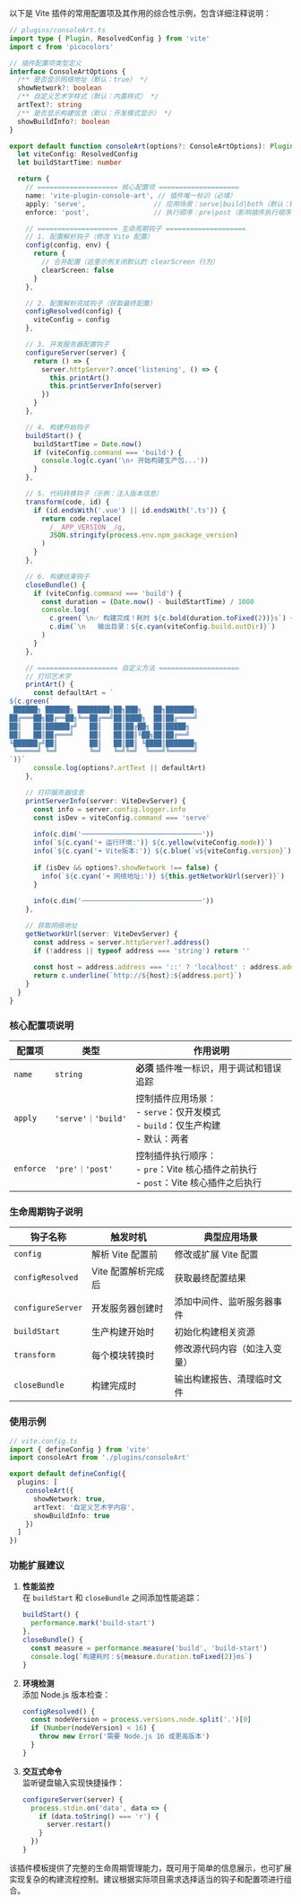 以下是 Vite 插件的常用配置项及其作用的综合性示例，包含详细注释说明：

```typescript
// plugins/consoleArt.ts
import type { Plugin, ResolvedConfig } from 'vite'
import c from 'picocolors'

// 插件配置项类型定义
interface ConsoleArtOptions {
  /** 是否显示网络地址（默认：true） */
  showNetwork?: boolean
  /** 自定义艺术字样式（默认：内置样式） */
  artText?: string
  /** 是否显示构建信息（默认：开发模式显示） */
  showBuildInfo?: boolean
}

export default function consoleArt(options?: ConsoleArtOptions): Plugin {
  let viteConfig: ResolvedConfig
  let buildStartTime: number

  return {
    // ==================== 核心配置项 ====================
    name: 'vite-plugin-console-art', // 插件唯一标识（必填）
    apply: 'serve',                 // 应用场景：serve|build|both（默认：both）
    enforce: 'post',                // 执行顺序：pre|post（影响插件执行顺序）

    // ==================== 生命周期钩子 ====================
    // 1. 配置解析钩子（修改 Vite 配置）
    config(config, env) {
      return {
        // 合并配置（这里示例关闭默认的 clearScreen 行为）
        clearScreen: false
      }
    },

    // 2. 配置解析完成钩子（获取最终配置）
    configResolved(config) {
      viteConfig = config
    },

    // 3. 开发服务器配置钩子
    configureServer(server) {
      return () => {
        server.httpServer?.once('listening', () => {
          this.printArt()
          this.printServerInfo(server)
        })
      }
    },

    // 4. 构建开始钩子
    buildStart() {
      buildStartTime = Date.now()
      if (viteConfig.command === 'build') {
        console.log(c.cyan('\n⚡ 开始构建生产包...'))
      }
    },

    // 5. 代码转换钩子（示例：注入版本信息）
    transform(code, id) {
      if (id.endsWith('.vue') || id.endsWith('.ts')) {
        return code.replace(
          /__APP_VERSION__/g, 
          JSON.stringify(process.env.npm_package_version)
        )
      }
    },

    // 6. 构建结束钩子
    closeBundle() {
      if (viteConfig.command === 'build') {
        const duration = (Date.now() - buildStartTime) / 1000
        console.log(
          c.green(`\n✅ 构建完成！耗时 ${c.bold(duration.toFixed(2))}s`) + 
          c.dim(`\n   输出目录：${c.cyan(viteConfig.build.outDir)}`)
        )
      }
    },

    // ==================== 自定义方法 ====================
    // 打印艺术字
    printArt() {
      const defaultArt = `
${c.green(`
 ██████╗ ██████╗ ████████╗██╗███╗   ██╗███████╗
██╔═══██╗██╔══██╗╚══██╔══╝██║████╗  ██║██╔════╝
██║   ██║██████╔╝   ██║   ██║██╔██╗ ██║█████╗  
██║   ██║██╔═══╝    ██║   ██║██║╚██╗██║██╔══╝  
╚██████╔╝██║        ██║   ██║██║ ╚████║███████╗
 ╚═════╝ ╚═╝        ╚═╝   ╚═╝╚═╝  ╚═══╝╚══════╝
`)}`
      console.log(options?.artText || defaultArt)
    },

    // 打印服务器信息
    printServerInfo(server: ViteDevServer) {
      const info = server.config.logger.info
      const isDev = viteConfig.command === 'serve'
      
      info(c.dim('──────────────────────────────'))
      info(`${c.cyan('➜ 运行环境:')} ${c.yellow(viteConfig.mode)}`)
      info(`${c.cyan('➜ Vite版本:')} ${c.blue(`v${viteConfig.version}`)}`)
      
      if (isDev && options?.showNetwork !== false) {
        info(`${c.cyan('➜ 网络地址:')} ${this.getNetworkUrl(server)}`)
      }
      
      info(c.dim('──────────────────────────────'))
    },

    // 获取网络地址
    getNetworkUrl(server: ViteDevServer) {
      const address = server.httpServer?.address()
      if (!address || typeof address === 'string') return ''
      
      const host = address.address === '::' ? 'localhost' : address.address
      return c.underline(`http://${host}:${address.port}`)
    }
  }
}
```

### 核心配置项说明

| 配置项       | 类型              | 作用说明                                                                 |
|--------------|-------------------|------------------------------------------------------------------------|
| `name`       | `string`          | **必须** 插件唯一标识，用于调试和错误追踪                                |
| `apply`      | `'serve'｜'build'` | 控制插件应用场景：<br>- `serve`：仅开发模式<br>- `build`：仅生产构建<br>- 默认：两者 |
| `enforce`    | `'pre'｜'post'`    | 控制插件执行顺序：<br>- `pre`：Vite 核心插件之前执行<br>- `post`：Vite 核心插件之后执行 |

### 生命周期钩子说明

| 钩子名称          | 触发时机                          | 典型应用场景                                                                 |
|-------------------|-----------------------------------|----------------------------------------------------------------------------|
| `config`          | 解析 Vite 配置前                  | 修改或扩展 Vite 配置                                                       |
| `configResolved`  | Vite 配置解析完成后               | 获取最终配置结果                                                           |
| `configureServer` | 开发服务器创建时                  | 添加中间件、监听服务器事件                                                  |
| `buildStart`      | 生产构建开始时                    | 初始化构建相关资源                                                         |
| `transform`       | 每个模块转换时                    | 修改源代码内容（如注入变量）                                               |
| `closeBundle`     | 构建完成时                        | 输出构建报告、清理临时文件                                                 |

### 使用示例

```typescript
// vite.config.ts
import { defineConfig } from 'vite'
import consoleArt from './plugins/consoleArt'

export default defineConfig({
  plugins: [
    consoleArt({
      showNetwork: true,
      artText: '自定义艺术字内容',
      showBuildInfo: true
    })
  ]
})
```

### 功能扩展建议

1. **性能监控**  
   在 `buildStart` 和 `closeBundle` 之间添加性能追踪：
   ```typescript
   buildStart() {
     performance.mark('build-start')
   },
   closeBundle() {
     const measure = performance.measure('build', 'build-start')
     console.log(`构建耗时：${measure.duration.toFixed(2)}ms`)
   }
   ```

2. **环境检测**  
   添加 Node.js 版本检查：
   ```typescript
   configResolved() {
     const nodeVersion = process.versions.node.split('.')[0]
     if (Number(nodeVersion) < 16) {
       throw new Error('需要 Node.js 16 或更高版本')
     }
   }
   ```

3. **交互式命令**  
   监听键盘输入实现快捷操作：
   ```typescript
   configureServer(server) {
     process.stdin.on('data', data => {
       if (data.toString() === 'r') {
         server.restart()
       }
     })
   }
   ```

该插件模板提供了完整的生命周期管理能力，既可用于简单的信息展示，也可扩展实现复杂的构建流程控制。建议根据实际项目需求选择适当的钩子和配置项进行组合。